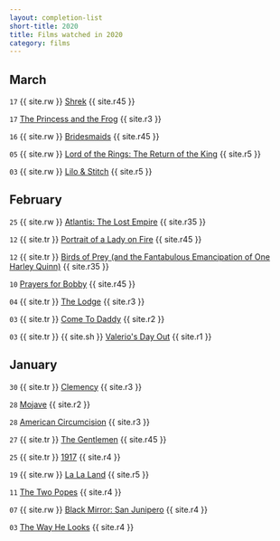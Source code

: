 ```yaml
---
layout: completion-list
short-title: 2020
title: Films watched in 2020
category: films
---
```

## March
`17` {{ site.rw }} [Shrek](https://www.imdb.com/title/tt0126029/) {{ site.r45 }}

`17` [The Princess and the Frog](https://www.imdb.com/title/tt0780521/) {{ site.r3 }}

`16` {{ site.rw }} [Bridesmaids](https://www.imdb.com/title/tt1478338/) {{ site.r45 }}

`05` {{ site.rw }} [Lord of the Rings: The Return of the King](https://www.imdb.com/title/tt0167260/) {{ site.r5 }}

`03` {{ site.rw }} [Lilo & Stitch](https://www.imdb.com/title/tt0275847/) {{ site.r5 }}

## February
`25` {{ site.rw }} [Atlantis: The Lost Empire](https://www.imdb.com/title/tt0230011/) {{ site.r35 }}

`12` {{ site.tr }} [Portrait of a Lady on Fire](https://www.imdb.com/title/tt8613070/) {{ site.r45 }}

`12` {{ site.tr }} [Birds of Prey (and the Fantabulous Emancipation of One Harley Quinn)](https://www.imdb.com/title/tt7713068/) {{ site.r35 }}

`10` [Prayers for Bobby](https://www.imdb.com/title/tt1073510/) {{ site.r45 }}

`04` {{ site.tr }} [The Lodge](https://www.imdb.com/title/tt7347846/) {{ site.r3 }}

`03` {{ site.tr }} [Come To Daddy](https://www.imdb.com/title/tt8816194/) {{ site.r2 }}

`03` {{ site.tr }} {{ site.sh }} [Valerio's Day Out](https://embed.letterboxd.com/film/valerios-day-out/) {{ site.r1 }}

## January
`30` {{ site.tr }} [Clemency](https://www.imdb.com/title/tt5577494/) {{ site.r3 }}

`28` [Mojave](https://www.imdb.com/title/tt2322517/) {{ site.r2 }}

`28` [American Circumcision](https://www.imdb.com/title/tt7628146/) {{ site.r3 }}

`27` {{ site.tr }} [The Gentlemen](https://www.imdb.com/title/tt8367814/) {{ site.r45 }}

`25` {{ site.tr }} [1917](https://www.imdb.com/title/tt8579674/) {{ site.r4 }}

`19` {{ site.rw }} [La La Land](https://www.imdb.com/title/tt3783958/) {{ site.r5 }}

`11` [The Two Popes](https://www.imdb.com/title/tt8404614/) {{ site.r4 }}

`07` {{ site.rw }} [Black Mirror: San Junipero](https://www.imdb.com/title/tt4538072/) {{ site.r4 }}

`03` [The Way He Looks](https://www.imdb.com/title/tt1702014/) {{ site.r4 }}
